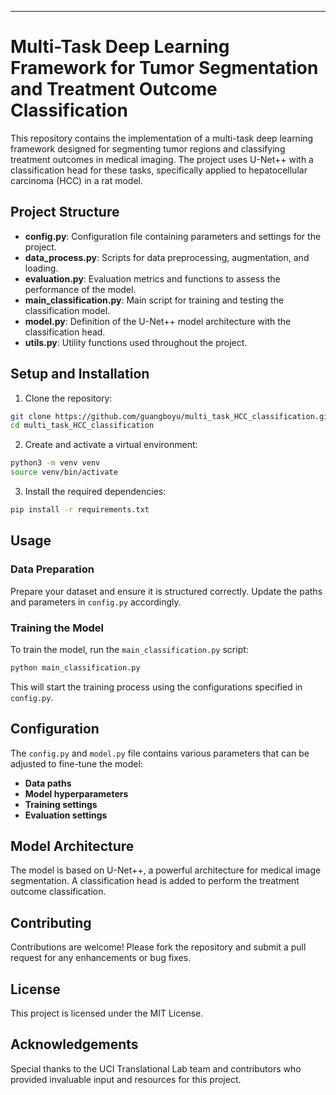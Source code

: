 
---

# Multi-Task Deep Learning Framework for Tumor Segmentation and Treatment Outcome Classification

This repository contains the implementation of a multi-task deep learning framework designed for segmenting tumor regions and classifying treatment outcomes in medical imaging. The project uses U-Net++ with a classification head for these tasks, specifically applied to hepatocellular carcinoma (HCC) in a rat model.

## Project Structure

- **config.py**: Configuration file containing parameters and settings for the project.
- **data_process.py**: Scripts for data preprocessing, augmentation, and loading.
- **evaluation.py**: Evaluation metrics and functions to assess the performance of the model.
- **main_classification.py**: Main script for training and testing the classification model.
- **model.py**: Definition of the U-Net++ model architecture with the classification head.
- **utils.py**: Utility functions used throughout the project.

## Setup and Installation

1. Clone the repository:

```bash
git clone https://github.com/guangboyu/multi_task_HCC_classification.git
cd multi_task_HCC_classification
```

2. Create and activate a virtual environment:

```bash
python3 -m venv venv
source venv/bin/activate
```

3. Install the required dependencies:

```bash
pip install -r requirements.txt
```

## Usage

### Data Preparation

Prepare your dataset and ensure it is structured correctly. Update the paths and parameters in `config.py` accordingly.

### Training the Model

To train the model, run the `main_classification.py` script:

```bash
python main_classification.py
```

This will start the training process using the configurations specified in `config.py`.


## Configuration

The `config.py` and `model.py` file contains various parameters that can be adjusted to fine-tune the model:

- **Data paths**
- **Model hyperparameters**
- **Training settings**
- **Evaluation settings**

## Model Architecture

The model is based on U-Net++, a powerful architecture for medical image segmentation. A classification head is added to perform the treatment outcome classification.

## Contributing

Contributions are welcome! Please fork the repository and submit a pull request for any enhancements or bug fixes.

## License

This project is licensed under the MIT License.

## Acknowledgements

Special thanks to the UCI Translational Lab team and contributors who provided invaluable input and resources for this project.
